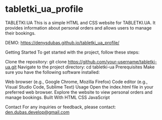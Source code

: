 # tabletki_ua_profile
TABLETKI.UA
This is a simple HTML and CSS website for TABLETKI.UA. It provides information about personal orders and allows users to manage their bookings.

DEMO:
https://denysdubas.github.io/tabletki_ua_profile/

Getting Started
To get started with the project, follow these steps:

Clone the repository: git clone https://github.com/your-username/tabletki-ua.git
Navigate to the project directory: cd tabletki-ua
Prerequisites
Make sure you have the following software installed:

Web browser (e.g., Google Chrome, Mozilla Firefox)
Code editor (e.g., Visual Studio Code, Sublime Text)
Usage
Open the index.html file in your preferred web browser.
Explore the website to view personal orders and manage bookings.
Built With
HTML
CSS
JavaScript

Contact
For any inquiries or feedback, please contact:
den.dubas.develop@gmail.com
